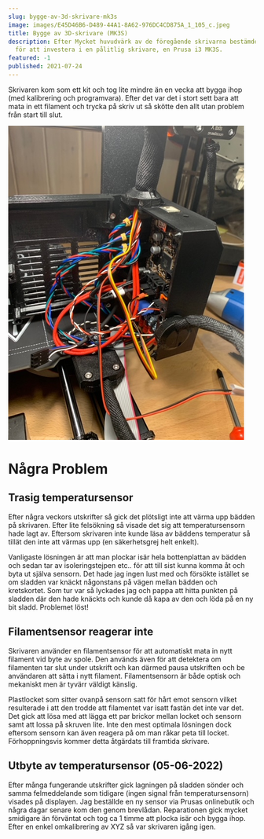 ```yaml
---
slug: bygge-av-3d-skrivare-mk3s
image: images/E45D46B6-D489-44A1-8A62-976DC4CD875A_1_105_c.jpeg
title: Bygge av 3D-skrivare (MK3S)
description: Efter Mycket huvudvärk av de föregående skrivarna bestämde jag mig
  för att investera i en pålitlig skrivare, en Prusa i3 MK3S.
featured: -1
published: 2021-07-24
---
```

Skrivaren kom som ett kit och tog lite mindre än en vecka att bygga ihop (med kalibrering och programvara). Efter det var det i stort sett bara att mata in ett filament och trycka på skriv ut så skötte den allt utan problem från start till slut.

![](/assets/blog_media/img_1793_original.jpg)

# **Några Problem**

## **Trasig temperatursensor**

Efter några veckors utskrifter så gick det plötsligt inte att värma upp bädden på skrivaren. Efter lite felsökning så visade det sig att temperatursensorn hade lagt av. Eftersom skrivaren inte kunde läsa av bäddens temperatur så tillät den inte att värmas upp (en säkerhetsgrej helt enkelt).

Vanligaste lösningen är att man plockar isär hela bottenplattan av bädden och sedan tar av isoleringstejpen etc.. för att till sist kunna komma åt och byta ut själva sensorn. Det hade jag ingen lust med och försökte istället se om sladden var knäckt någonstans på vägen mellan bädden och kretskortet. Som tur var så lyckades jag och pappa att hitta punkten på sladden där den hade knäckts och kunde då kapa av den och löda på en ny bit sladd. Problemet löst! 

## **Filamentsensor reagerar inte**

Skrivaren använder en filamentsensor för att automatiskt mata in nytt filament vid byte av spole. Den används även för att detektera om filamenten tar slut under utskrift och kan därmed pausa utskriften och be användaren att sätta i nytt filament. Filamentsensorn är både optisk och mekaniskt men är tyvärr väldigt känslig.

Plastlocket som sitter ovanpå sensorn satt för hårt emot sensorn vilket resulterade i att den trodde att filamentet var isatt fastän det inte var det. Det gick att lösa med att lägga ett par brickor mellan locket och sensorn samt att lossa på skruven lite. Inte den mest optimala lösningen dock eftersom sensorn kan även reagera på om man råkar peta till locket. Förhoppningsvis kommer detta åtgärdats till framtida skrivare.

## **Utbyte av temperatursensor (05-06-2022)**

Efter många fungerande utskrifter gick lagningen på sladden sönder och samma felmeddelande som tidigare (ingen signal från temperatursensorn) visades på displayen. Jag beställde en ny sensor via Prusas onlinebutik och några dagar senare kom den genom brevlådan. Reparationen gick mycket smidigare än förväntat och tog ca 1 timme att plocka isär och bygga ihop. Efter en enkel omkalibrering av XYZ så var skrivaren igång igen.